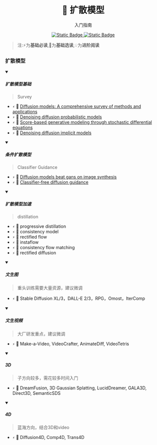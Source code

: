 <p align="center">
    <h1 align="center">🌠 扩散模型</h1>
    <p align="center">入门指南</p>
    <p align="center">
        <a href="https://github.com/PKU-DAIR">
            <img alt="Static Badge" src="https://img.shields.io/badge/%C2%A9-PKU--DAIR-%230e529d?labelColor=%23003985">
        </a>
        <a href="https://github.com/PKU-DAIR">
            <img alt="Static Badge" src="https://img.shields.io/badge/PKU--DAIR-black?logo=github">
        </a>
    </p>
</p>

> 注:⚡为**基础必读**,💎为**基础选读**,💡为**进阶阅读**

### 扩散模型


<details open>
<summary>

##### 扩散模型基础

</summary>

> Survey

- `⚡` 📄 [Diffusion models: A comprehensive survey of methods and applications](https://arxiv.org/abs/2209.00796)
- `⚡` 📄 [Denoising diffusion probabilistic models](https://proceedings.neurips.cc/paper/2020/hash/4c5bcfec8584af0d967f1ab10179ca4b-Abstract.html)
- `⚡` 📄 [Score-based generative modeling through stochastic differential equations](https://arxiv.org/abs/2011.13456)
- `⚡` 📄 [Denoising diffusion implicit models](https://arxiv.org/abs/2010.02502)

</details>

<details open>
<summary>

##### 条件扩散模型

</summary>

> Classifier Guidance

- `⚡` 📄 [Diffusion models beat gans on image synthesis](https://proceedings.neurips.cc/paper/2021/hash/49ad23d1ec9fa4bd8d77d02681df5cfa-Abstract.html)
- `⚡` 📄 [Classifier-free diffusion guidance](https://arxiv.org/abs/2207.12598)

</details>

<details open>
<summary>

##### 扩散模型加速

</summary>

> distillation

- `⚡` 📄 progressive distillation
- `⚡` 📄 consistency model
- `⚡` 📄 rectified flow
- `⚡` 📄 instaflow
- `⚡` 📄 consistency flow matching
- `⚡` 📄 rectified diffusion

</details>

<details open>
<summary>

##### 文生图

</summary>

> 重头训练需要大量资源，建议微调

- `⚡` 📄 Stable Diffusion XL/3，DALL-E 2/3，RPG，Omost，IterComp

</details>

<details open>
<summary>

##### 文生视频

</summary>

> 大厂研发重点，建议微调

- `⚡` 📄 Make-a-Video, VideoCrafter, AnimateDiff, VideoTetris

</details>

<details open>
<summary>

##### 3D

</summary>

> 子方向较多，需花较多时间入门

- `⚡` 📄 DreamFusion, 3D Gaussian Splatting, LucidDreamer, GALA3D, Direct3D, SemanticSDS

</details>

<details open>
<summary>

##### 4D

</summary>

> 蓝海方向，结合3D和video

- `⚡` 📄 Diffusion4D, Comp4D, Trans4D

</details>

